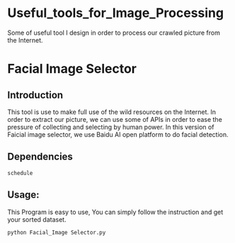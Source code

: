 # Useful_tools_for_Image_Processing
Some of useful tool I design in order to process our crawled picture from the Internet.

# Facial Image Selector

## Introduction

This tool is use to make full use of the wild resources on the Internet. In order to extract our picture, we can use some of APIs in order to ease the pressure of collecting and selecting by human power. In this version of Faicial image selector, we use Baidu AI open platform to do facial detection. 

## Dependencies
    schedule
## Usage:

This Program is easy to use, You can simply follow the instruction and get your sorted dataset.
```bash
python Facial_Image Selector.py
```
